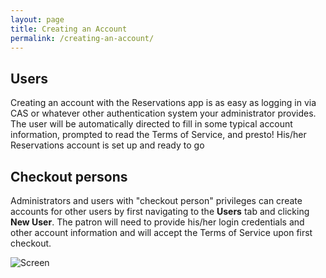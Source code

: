 ```yaml
---
layout: page
title: Creating an Account
permalink: /creating-an-account/
---
```



Users
-----

Creating an account with the Reservations app is as easy as logging in via CAS or whatever other authentication system your administrator provides. The user will be automatically directed to fill in some typical account information, prompted to read the Terms of Service, and presto! His/her Reservations account is set up and ready to go

Checkout persons
-------------------

Administrators and users with "checkout person" privileges can create accounts for other users by first navigating to the **Users** tab and clicking **New User**. The patron will need to provide his/her login credentials and other account information and will accept the Terms of Service upon first checkout.

![Screen](reservations/images/users.png)
